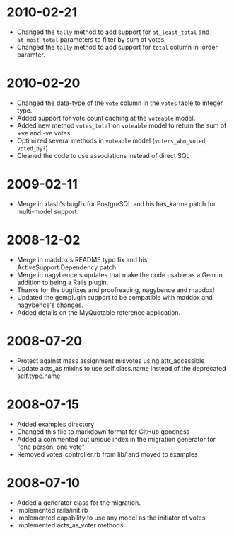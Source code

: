 2010-02-21
==========
* Changed the `tally` method to add support for `at_least_total` and `at_most_total` parameters to filter by sum of votes.
* Changed the `tally` method to add support for `total` column in :order paramter.

2010-02-20
==========
* Changed the data-type of the `vote` column in the `votes` table to integer type.
* Added support for vote count caching at the `voteable` model.
* Added new method `votes_total` on `voteable` model to return the sum of +ve and -ve votes
* Optimized several methods in `voteable` model (`voters_who_voted`, `voted_by?`)
* Cleaned the code to use associations instead of direct SQL

2009-02-11
==========
* Merge in xlash's bugfix for PostgreSQL and his has\_karma patch for multi-model support. 

2008-12-02
==========
* Merge in maddox's README typo fix and his ActiveSupport.Dependency patch
* Merge in nagybence's updates that make the code usable as a Gem in addition to being a Rails plugin. 
* Thanks for the bugfixes and proofreading, nagybence and maddox!
* Updated the gemplugin support to be compatible with maddox and nagybence's changes. 
* Added details on the MyQuotable reference application. 

2008-07-20
==========
* Protect against mass assignment misvotes using attr\_accessible
* Update acts\_as mixins to use self.class.name instead of the deprecated self.type.name

2008-07-15
==========
* Added examples directory
* Changed this file to markdown format for GitHub goodness
* Added a commented out unique index in the migration generator for "one person, one vote"
* Removed votes\_controller.rb from lib/ and moved to examples

2008-07-10
==========

* Added a generator class for the migration. 
* Implemented rails/init.rb
* Implemented capability to use any model as the initiator of votes.
* Implemented acts\_as\_voter methods.
